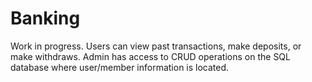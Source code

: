 # Banking
Work in progress. Users can view past transactions, make deposits, or make withdraws. Admin has access to CRUD operations on the SQL database where user/member information is located.
